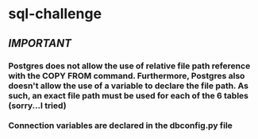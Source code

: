 # sql-challenge
## *IMPORTANT*
### Postgres does not allow the use of relative file path reference with the COPY FROM command.  Furthermore, Postgres also doesn't allow the use of a variable to declare the file path.  As such, an exact file path must be used for each of the 6 tables (sorry...I tried)<br/><br/>Connection variables are declared in the dbconfig.py file
